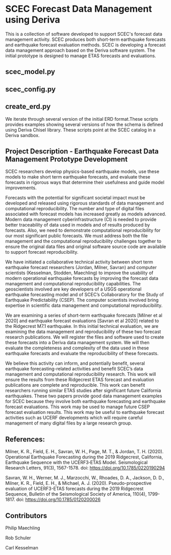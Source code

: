 # SCEC Forecast Data Management using Deriva
This is a collection of software developed to support SCEC's forecast data management activity. SCEC produces both short-term earthquake forecasts and earthquake forecast evaluation methods. SCEC is developing a forecast data management approach based on the Deriva software system. The initial prototype is designed to manage ETAS forecasts and evaluations.

## scec_model.py

## scec_config.py
 
## create_erd.py
We iterate through several version of the initial ERD format.These scripts provides examples showing several versions of how the schema is defined using Deriva Chisel library. These scripts point at the SCEC catalog in a Deriva sandbox.

## Project Description - Earthquake Forecast Data Management Prototype Development
SCEC researchers develop physics-based earthquake models, use these models to make short term earthquake forecasts, and evaluate these forecasts in rigorous ways that determine their usefulness and guide model improvements. 

Forecasts with the potential for significant societal impact must be developed and released using rigorous standards of data management and computational reproducibility. The number and type of digital files associated with forecast models has increased greatly as models advanced. Modern data management cyberinfrastructure (CI) is needed to provide better traceability of data used in models and of results produced by forecasts. Also, we need to demonstrate computational reproducibility for our most significant public forecasts. We must address both the file management and the computational reproducibility challenges together to ensure the original data files and original software source code are available to support forecast reproducibility.

We have initiated a collaborative technical activity between short term earthquake forecast researchers (Jordan, Milner, Savran) and computer scientists (Kesselman, Stodden, Maechling) to improve the usability of modern operational earthquake forecasts by improving the forecast data management and computational reproducibility capabilities. The geoscientists involved are key developers of a USGS operational earthquake forecasting model and of SCEC’s Collaboratory for the Study of Earthquake Predictability (CSEP). The computer scientists involved bring expertise in scientific data management and computational reproducibility.

We are examining a series of short-term earthquake forecasts [Milner et al 2020] and earthquake forecast evaluations [Savran et al 2020] related to the Ridgecrest M7.1 earthquake. In this initial technical evaluation, we are examining the data management and reproducibility of these two forecast research publications. We will register the files and software used to create these forecasts into a Deriva data management system. We will then evaluate the completeness and complexity of the data used in these earthquake forecasts and evaluate the reproducibility of these forecasts.

We believe this activity can inform, and potentially benefit, several earthquake forecasting-related activities and benefit SCEC’s data management and computational reproducibility research. This work will ensure the results from these Ridgecrest ETAS forecast and evaluation publications are complete and reproducible. This work can benefit researchers running similar ETAS studies after significant future California earthquakes. These two papers provide good data management examples for SCEC because they involve both earthquake forecasting and earthquake forecast evaluations. This work may be used to manage future CSEP forecast evaluation results. This work may be useful to earthquake forecast activities such as UCERF developments which will require careful management of many digital files by a large research group.

## References:
Milner, K. R., Field, E. H., Savran, W. H., Page, M. T., & Jordan, T. H. (2020). Operational Earthquake Forecasting during the 2019 Ridgecrest, California, Earthquake Sequence with the UCERF3‐ETAS Model. Seismological Research Letters, 91(3), 1567-1578. doi: https://doi.org/10.1785/0220190294

Savran, W. H., Werner, M. J., Marzocchi, W., Rhoades, D. A., Jackson, D. D., Milner, K. R., Field, E. H., & Michael, A. J. (2020). Pseudo-prospective evaluation of UCERF3-ETAS forecasts during the 2019 Ridgecrest Sequence, Bulletin of the Seismological Society of America, 110(4), 1799-1817. doi: https://doi.org/10.1785/0120200026

## Contributors
Philip Maechling

Rob Schuler

Carl Kesselman

